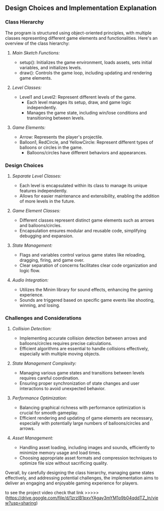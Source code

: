 ## Design Choices and Implementation Explanation

### Class Hierarchy
The program is structured using object-oriented principles, with multiple classes representing different game elements and functionalities. Here's an overview of the class hierarchy:

1. *Main Sketch Functions:*
   - setup(): Initializes the game environment, loads assets, sets initial variables, and initializes levels.
   - draw(): Controls the game loop, including updating and rendering game elements.

2. *Level Classes:*
   - Level1 and Level2: Represent different levels of the game.
     - Each level manages its setup, draw, and game logic independently.
     - Manages the game state, including win/lose conditions and transitioning between levels.

3. *Game Elements:*
   - Arrow: Represents the player's projectile.
   - Balloon1, RedCircle, and YellowCircle: Represent different types of balloons or circles in the game.
     - Balloons/circles have different behaviors and appearances.

### Design Choices
1. *Separate Level Classes:*
   - Each level is encapsulated within its class to manage its unique features independently.
   - Allows for easier maintenance and extensibility, enabling the addition of more levels in the future.

2. *Game Element Classes:*
   - Different classes represent distinct game elements such as arrows and balloons/circles.
   - Encapsulation ensures modular and reusable code, simplifying debugging and expansion.

3. *State Management:*
   - Flags and variables control various game states like reloading, dragging, firing, and game over.
   - Clear separation of concerns facilitates clear code organization and logic flow.

4. *Audio Integration:*
   - Utilizes the Minim library for sound effects, enhancing the gaming experience.
   - Sounds are triggered based on specific game events like shooting, winning, and losing.

### Challenges and Considerations
1. *Collision Detection:*
   - Implementing accurate collision detection between arrows and balloons/circles requires precise calculations.
   - Efficient algorithms are essential to handle collisions effectively, especially with multiple moving objects.

2. *State Management Complexity:*
   - Managing various game states and transitions between levels requires careful coordination.
   - Ensuring proper synchronization of state changes and user interactions to avoid unexpected behavior.

3. *Performance Optimization:*
   - Balancing graphical richness with performance optimization is crucial for smooth gameplay.
   - Efficient rendering and updating of game elements are necessary, especially with potentially large numbers of balloons/circles and arrows.

4. *Asset Management:*
   - Handling asset loading, including images and sounds, efficiently to minimize memory usage and load times.
   - Choosing appropriate asset formats and compression techniques to optimize file size without sacrificing quality.

Overall, by carefully designing the class hierarchy, managing game states effectively, and addressing potential challenges, the implementation aims to deliver an engaging and enjoyable gaming experience for players.



to see the project video check that link >>>>>(https://drive.google.com/file/d/1zrzIB1pxvYAgay3mYM1o9b04qddTZ_ln/view?usp=sharing) 
